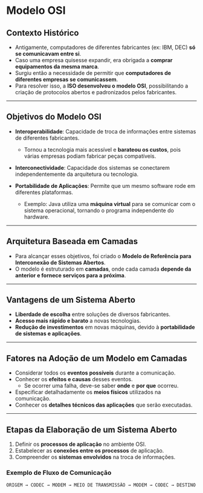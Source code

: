 # Modelo OSI

## Contexto Histórico

- Antigamente, computadores de diferentes fabricantes (ex: IBM, DEC) **só se comunicavam entre si**.
- Caso uma empresa quisesse expandir, era obrigada a **comprar equipamentos da mesma marca**.
- Surgiu então a necessidade de permitir que **computadores de diferentes empresas se comunicassem**.
- Para resolver isso, a **ISO desenvolveu o modelo OSI**, possibilitando a criação de protocolos abertos e padronizados pelos fabricantes.

---

## Objetivos do Modelo OSI

- **Interoperabilidade**: Capacidade de troca de informações entre sistemas de diferentes fabricantes.
  - Tornou a tecnologia mais acessível e **barateou os custos**, pois várias empresas podiam fabricar peças compatíveis.

- **Interconectividade**: Capacidade dos sistemas se conectarem independentemente da arquitetura ou tecnologia.

- **Portabilidade de Aplicações**: Permite que um mesmo software rode em diferentes plataformas.
  - Exemplo: Java utiliza uma **máquina virtual** para se comunicar com o sistema operacional, tornando o programa independente do hardware.

---

## Arquitetura Baseada em Camadas

- Para alcançar esses objetivos, foi criado o **Modelo de Referência para Interconexão de Sistemas Abertos**.
- O modelo é estruturado em **camadas**, onde cada camada **depende da anterior e fornece serviços para a próxima**.

---

## Vantagens de um Sistema Aberto

- **Liberdade de escolha** entre soluções de diversos fabricantes.
- **Acesso mais rápido e barato** a novas tecnologias.
- **Redução de investimentos** em novas máquinas, devido à **portabilidade de sistemas e aplicações**.

---

## Fatores na Adoção de um Modelo em Camadas

- Considerar todos os **eventos possíveis** durante a comunicação.
- Conhecer os **efeitos e causas** desses eventos.
  - Se ocorrer uma falha, deve-se saber **onde** e **por que** ocorreu.
- Especificar detalhadamente os **meios físicos** utilizados na comunicação.
- Conhecer os **detalhes técnicos das aplicações** que serão executadas.

---

## Etapas da Elaboração de um Sistema Aberto

1. Definir os **processos de aplicação** no ambiente OSI.
2. Estabelecer as **conexões entre os processos** de aplicação.
3. Compreender os **sistemas envolvidos** na troca de informações.

### Exemplo de Fluxo de Comunicação

```plaintext
ORIGEM → CODEC → MODEM → MEIO DE TRANSMISSÃO → MODEM → CODEC → DESTINO
